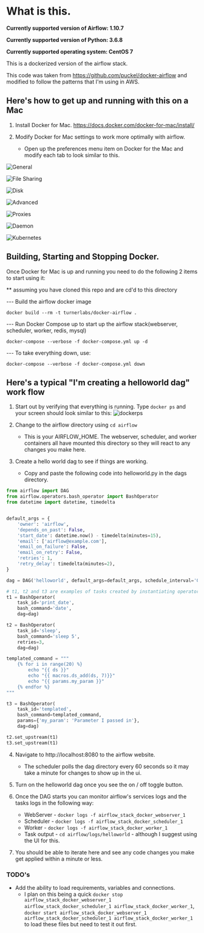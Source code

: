 # What is this.

**Currently supported version of Airflow: 1.10.7**

**Currently supported version of Python: 3.6.8**

**Currently supported operating system: CentOS 7**

This is a dockerized version of the airflow stack.

This code was taken from <https://github.com/puckel/docker-airflow> and modified to follow the patterns that I'm using in AWS.

## Here's how to get up and running with this on a Mac

1. Install Docker for Mac. https://docs.docker.com/docker-for-mac/install/

2. Modify Docker for Mac settings to work more optimally with airflow.
    * Open up the preferences menu item on Docker for the Mac and modify each tab to look similar to this.

![General](./images/docker1.png?raw=true)

![File Sharing](./images/docker2.png?raw=true)

![Disk](./images/docker3.png?raw=true)

![Advanced](./images/docker4.png?raw=true)

![Proxies](./images/docker5.png?raw=true)

![Daemon](./images/docker6.png?raw=true)

![Kubernetes](./images/docker7.png?raw=true)


## Building, Starting and Stopping Docker.

Once Docker for Mac is up and running you need to do the following 2 items to start using it:

** assuming you have cloned this repo and are cd'd to this directory

--- Build the airflow docker image

`docker build --rm -t turnerlabs/docker-airflow .`

--- Run Docker Compose up to start up the airflow stack(webserver, scheduler, worker, redis, mysql)

`docker-compose --verbose -f docker-compose.yml up -d`

--- To take everything down, use:

`docker-compose --verbose -f docker-compose.yml down`

## Here's a typical "I'm creating a helloworld dag" work flow

1. Start out by verifying that everything is running.  Type `docker ps` and your screen should look similar to this:
![dockerps](./images/docker8.png?raw=true)

2. Change to the airflow directory using `cd airflow`
      * This is your AIRFLOW_HOME.  The webserver, scheduler, and worker containers all have mounted this directory so they will react to any changes you make here.

3. Create a hello world dag to see if things are working.
      * Copy and paste the following code into helloworld.py in the dags directory.

```python
from airflow import DAG
from airflow.operators.bash_operator import BashOperator
from datetime import datetime, timedelta


default_args = {
    'owner': 'airflow',
    'depends_on_past': False,
    'start_date': datetime.now() - timedelta(minutes=15),
    'email': ['airflow@example.com'],
    'email_on_failure': False,
    'email_on_retry': False,
    'retries': 1,
    'retry_delay': timedelta(minutes=2),
}

dag = DAG('helloworld', default_args=default_args, schedule_interval='0/1 * * * *',)

# t1, t2 and t3 are examples of tasks created by instantiating operators
t1 = BashOperator(
    task_id='print_date',
    bash_command='date',
    dag=dag)

t2 = BashOperator(
    task_id='sleep',
    bash_command='sleep 5',
    retries=3,
    dag=dag)

templated_command = """
    {% for i in range(20) %}
        echo "{{ ds }}"
        echo "{{ macros.ds_add(ds, 7)}}"
        echo "{{ params.my_param }}"
    {% endfor %}
"""

t3 = BashOperator(
    task_id='templated',
    bash_command=templated_command,
    params={'my_param': 'Parameter I passed in'},
    dag=dag)

t2.set_upstream(t1)
t3.set_upstream(t1)
```

4. Navigate to http://localhost:8080 to the airflow website.
      * The scheduler polls the dag directory every 60 seconds so it may take a minute for changes to show up in the ui.

5. Turn on the helloworld dag once you see the on / off toggle button.

6. Once the DAG starts you can monitor airflow's services logs and the tasks logs in the following way:
      * WebServer - `docker logs -f airflow_stack_docker_webserver_1`
      * Scheduler - `docker logs -f airflow_stack_docker_scheduler_1`
      * Worker - `docker logs -f airflow_stack_docker_worker_1`
      * Task output - `cd airflow/logs/helloworld` - although I suggest using the UI for this.

7. You should be able to iterate here and see any code changes you make get applied within a minute or less.

### TODO's

- Add the ability to load requirements, variables and connections.
    - I plan on this being a quick `docker stop airflow_stack_docker_webserver_1 airflow_stack_docker_scheduler_1 airflow_stack_docker_worker_1`, `docker start airflow_stack_docker_webserver_1 airflow_stack_docker_scheduler_1 airflow_stack_docker_worker_1` to load these files but need to test it out first.
